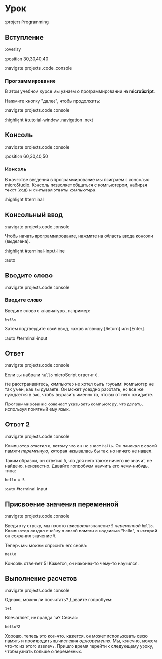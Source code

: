 # Урок

:project Programming

## Вступление

:overlay

:position 30,30,40,40

:navigate projects .code .console

### Программирование

В этом учебном курсе мы узнаем о программировании на **microScript**.

Нажмите кнопку "далее", чтобы продолжить:

:navigate projects.code.console

:highlight #tutorial-window .navigation .next

## Консоль

:navigate projects.code.console

:position 60,30,40,50

### Консоль

В качестве введения в программирование мы поиграем с консолью microStudio.
Консоль позволяет общаться с компьютером, набирая текст (код) и считывая
ответы компьютера.

:highlight #terminal

## Консольный ввод

:navigate projects.code.console

Чтобы начать программирование, нажмите на область ввода консоли (выделена).

:highlight #terminal-input-line

:auto

## Введите слово

:navigate projects.code.console

### Введите слово

Введите слово с клавиатуры, например:

```
hello
```

Затем подтвердите свой ввод, нажав клавишу [Return] или [Enter].

:auto #terminal-input

## Ответ

:navigate projects.code.console

Если вы набрали ```hello``` microScript ответит ```0```.

Не расстраивайтесь, компьютер не хотел быть грубым! Компьютер не так умен, как вы думаете. Он может усердно работать, но все же нуждается в вас, чтобы выразить именно то, что вы от него ожидаете.

Программирование означает указывать компьютеру, что делать, используя понятный ему язык.

## Ответ 2

:navigate projects.code.console

Компьютер ответил ```0```, потому что он не знает ```hello```. Он поискал в своей памяти *переменную*, которая называлась бы так, но ничего не
нашел.

Таким образом, он ответил ```0```, что для него также ничего не значит, не найдено, неизвестно.
Давайте попробуем научить его чему-нибудь, типа:

```
hello = 5
```

:auto #terminal-input

## Присвоение значения переменной

:navigate projects.code.console

Введя эту строку, мы просто *присвоили* значение ```5``` *переменной* ```hello```.
Компьютер создал ячейку в своей памяти с надписью "hello", в которой он сохранил значение 5.

Теперь мы можем спросить его снова:

```
hello
```

Консоль отвечает 5! Кажется, он наконец-то чему-то научился.

## Выполнение расчетов

:navigate projects.code.console

Однако, можно ли посчитать? Давайте попробуем:

```
1+1
```

Впечатляет, не правда ли? Сейчас:

```
hello*2
```

Хорошо, теперь это кое-что, кажется, он может использовать свою память и производить вычисления *одновременно*.
Мы, конечно, можем что-то из этого извлечь. Пришло время перейти к следующему уроку, чтобы узнать больше о переменных.